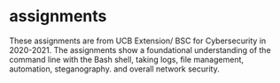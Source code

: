 # assignments

These assignments are from UCB Extension/ BSC for Cybersecurity in 2020-2021. The assignments show a foundational understanding of the command line with the Bash shell, taking logs, file management, automation, steganography. and overall network security.


